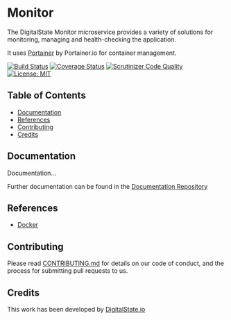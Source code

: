 # Monitor

The DigitalState Monitor microservice provides a variety of solutions for monitoring, managing and health-checking the application.

It uses [Portainer](https://portainer.io/) by Portainer.io for container management.

[![Build Status](https://travis-ci.org/DigitalState/Monitor.svg?branch=develop)](https://travis-ci.org/DigitalState/Monitor)
[![Coverage Status](https://coveralls.io/repos/github/DigitalState/Monitor/badge.svg?branch=develop)](https://coveralls.io/github/DigitalState/Monitor?branch=develop)
[![Scrutinizer Code Quality](https://scrutinizer-ci.com/g/DigitalState/Monitor/badges/quality-score.png?b=develop)](https://scrutinizer-ci.com/g/DigitalState/Monitor/?branch=develop)
[![License: MIT](https://img.shields.io/badge/License-MIT-blue.svg)](LICENSE)

## Table of Contents

- [Documentation](#documentation)
- [References](#references)
- [Contributing](#contributing)
- [Credits](#credits)

## Documentation

Documentation...

Further documentation can be found in the [Documentation Repository](https://github.com/DigitalState/Documentation)

## References

- [Docker](references/docker.md)

## Contributing

Please read [CONTRIBUTING.md](CONTRIBUTING.md) for details on our code of conduct, and the process for submitting pull requests to us.

## Credits

This work has been developed by [DigitalState.io](http://digitalstate.io)
